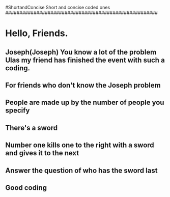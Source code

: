 #ShortandConcise
Short and concise coded ones
######################################################
# Hello, Friends.
## Joseph(Joseph) You know a lot of the problem Ulas my friend has finished the event with such a coding.
## For friends who don't know the Joseph problem
## People are made up by the number of people you specify
## There's a sword
## Number one kills one to the right with a sword and gives it to the next
## Answer the question of who has the sword last
## Good coding
